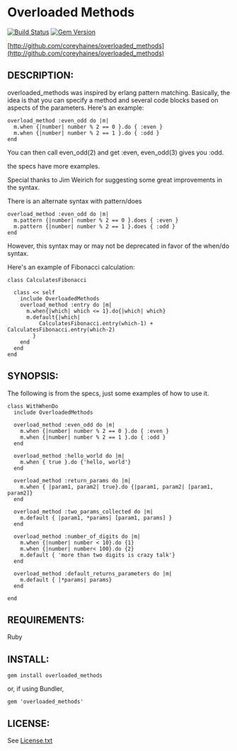 # Overloaded Methods

[![Build Status](https://travis-ci.org/coreyhaines/overloaded_methods.svg?branch=master)](https://travis-ci.org/coreyhaines/overloaded_methods)
[![Gem Version](https://badge.fury.io/rb/overloaded_methods.svg)](http://badge.fury.io/rb/overloaded_methods)

[http://github.com/coreyhaines/overloaded_methods](http://github.com/coreyhaines/overloaded_methods)

## DESCRIPTION:

overloaded_methods was inspired by erlang pattern matching. Basically, the idea is that you can specify a method and several code blocks based on aspects of the parameters. Here's an example:

```
overload_method :even_odd do |m|
  m.when {|number| number % 2 == 0 }.do { :even }
  m.when {|number| number % 2 == 1 }.do { :odd }
end
```

You can then call even_odd(2) and get :even, even_odd(3) gives you :odd.

the specs have more examples.

Special thanks to Jim Weirich for suggesting some great improvements in the syntax.

There is an alternate syntax with pattern/does
```
overload_method :even_odd do |m|
  m.pattern {|number| number % 2 == 0 }.does { :even }
  m.pattern {|number| number % 2 == 1 }.does { :odd }
end
```
However, this syntax may or may not be deprecated in favor of the when/do syntax.

Here's an example of Fibonacci calculation:
```
class CalculatesFibonacci

  class << self
    include OverloadedMethods
    overload_method :entry do |m|
      m.when{|which| which <= 1}.do{|which| which}
      m.default{|which|
          CalculatesFibonacci.entry(which-1) + CalculatesFibonacci.entry(which-2)
        }
    end
  end
end
```


## SYNOPSIS:

The following is from the specs, just some examples of how to use it.

```
class WithWhenDo
  include OverloadedMethods

  overload_method :even_odd do |m|
    m.when {|number| number % 2 == 0 }.do { :even }
    m.when {|number| number % 2 == 1 }.do { :odd }
  end

  overload_method :hello_world do |m|
    m.when { true }.do {'hello, world'}
  end

  overload_method :return_params do |m|
    m.when { |param1, param2| true}.do {|param1, param2| [param1, param2]}
  end

  overload_method :two_params_collected do |m|
    m.default { |param1, *params| [param1, params] }
  end

  overload_method :number_of_digits do |m|
    m.when {|number| number < 10}.do {1}
    m.when {|number| number< 100}.do {2}
    m.default { 'more than two digits is crazy talk'}
  end

  overload_method :default_returns_parameters do |m|
    m.default { |*params| params}
  end

end
```

## REQUIREMENTS:

Ruby

## INSTALL:

```gem install overloaded_methods```

or, if using Bundler,

```gem 'overloaded_methods'```

## LICENSE:

See [License.txt](License.txt)
